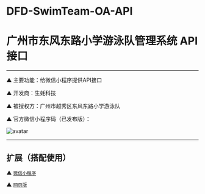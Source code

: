 # DFD-SwimTeam-OA-API

# 广州市东风东路小学游泳队管理系统 API接口

---

▲ 主要功能：给微信小程序提供API接口

▲ 开发商：生蚝科技

▲ 被授权方：广州市越秀区东风东路小学游泳队

▲ 官方微信小程序码（已发布版）：

![avatar](https://github.com/SmallOyster/DFD-SwimTeam-OA-MiniProgram/blob/master/miniAppCode.jpg)

---

## 扩展（搭配使用）

▲ [`微信小程序`](https://github.com/SmallOyster/DFD-SwimTeam-OA-MiniProgram)

▲ [`网页版`](https://github.com/SmallOyster/DFD-SwimTeam-OA)
